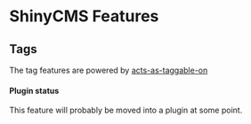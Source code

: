 # ShinyCMS Features

## Tags

The tag features are powered by [acts-as-taggable-on](https://github.com/mbleigh/acts-as-taggable-on#readme)


#### Plugin status

This feature will probably be moved into a plugin at some point.

